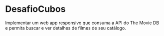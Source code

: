 # DesafioCubos
 Implementar um web app responsivo que consuma a API do The Movie DB e permita buscar e ver detalhes de filmes de seu catálogo.
